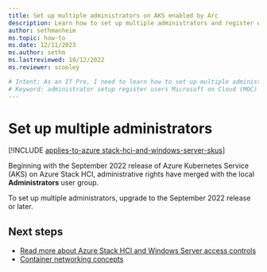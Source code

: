 ```yaml
---
title: Set up multiple administrators on AKS enabled by Arc
description: Learn how to set up multiple administrators and register other users with the Microsoft on Cloud (MOC) service on AKS enabled by Azure Arc.
author: sethmanheim
ms.topic: how-to
ms.date: 12/11/2023
ms.author: sethm 
ms.lastreviewed: 10/12/2022
ms.reviewer: scooley

# Intent: As an IT Pro, I need to learn how to set up multiple administrators and register other users by using the Microsoft on Cloud (MOC) service on AKS enabled by Arc.
# Keyword: administrator setup register users Microsoft on Cloud (MOC) service 
---
```


# Set up multiple administrators

[!INCLUDE [applies-to-azure stack-hci-and-windows-server-skus](includes/aks-hci-applies-to-skus/aks-hybrid-applies-to-azure-stack-hci-windows-server-sku.md)]

Beginning with the September 2022 release of Azure Kubernetes Service (AKS) on Azure Stack HCI, administrative rights have merged with the local **Administrators** user group.

To set up multiple administrators, upgrade to the September 2022 release or later.

## Next steps

- [Read more about Azure Stack HCI and Windows Server access controls](/windows-server/manage/windows-admin-center/plan/user-access-options#available-roles)
- [Container networking concepts](./concepts-container-networking.md)
